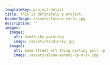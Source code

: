 ```yaml
---
templateKey: project-detail
title: This is definitely a project.
headerImage: /assets/future-retro.jpg
description: ''
images:
  image1:
    alt: Kandinsky painting
    image: /assets/kandinsky.jpg
  image2:
    alt: Some street art thing parting pull up
    image: /assets/alena-aenami-7p-m-1k.jpg
---
```


